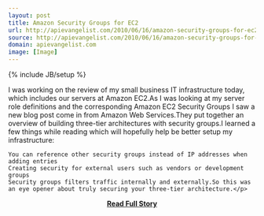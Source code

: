 ```yaml
---
layout: post
title: Amazon Security Groups for EC2
url: http://apievangelist.com/2010/06/16/amazon-security-groups-for-ec2/
source: http://apievangelist.com/2010/06/16/amazon-security-groups-for-ec2/
domain: apievangelist.com
image: [Image]
---
```

{% include JB/setup %}<p>I was working on the review of my small business IT infrastructure today, which includes our servers at Amazon EC2.As I was looking at my server role definitions and the corresponding Amazon EC2 Security Groups I saw a new blog post come in from Amazon Web Services.They put together an overview of building three-tier architectures with security groups.I learned a few things while reading which will hopefully help be better setup my infrastructure:

	You can reference other security groups instead of IP addresses when adding entries
	Creating security for external users such as vendors or development groups
	Security groups filters traffic internally and externally.So this was an eye opener about truly securing your three-tier architecture.</p>
<center><p><a href="http://apievangelist.com/2010/06/16/amazon-security-groups-for-ec2/" style='padding:25px; font-sze:18px; font-weight: bold;'>Read Full Story</a></p></center>
